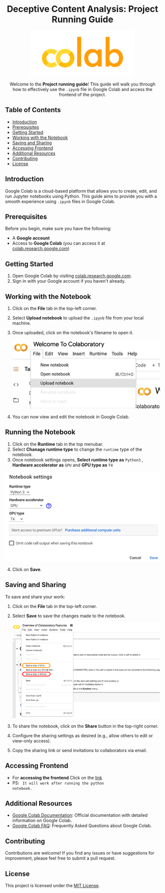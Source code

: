  <h1 align="center">Deceptive Content Analysis: Project Running Guide</h1>

<p align="center">
  <img src="images/colab_logo.png" alt="Google Colab Logo">
</p>

<p align="center">Welcome to the <b>Project running guide</b>! This guide will walk you through how to effectively use the <code>.ipynb</code> file in Google Colab and access the frontend of the project.</p>

## Table of Contents
- [Introduction](#introduction)
- [Prerequisites](#prerequisites)
- [Getting Started](#getting-started)
- [Working with the Notebook](#working-with-the-notebook)
- [Saving and Sharing](#saving-and-sharing)
- [Accessing Frontend](#accessing-frontend)
- [Additional Resources](#additional-resources)
- [Contributing](#contributing)
- [License](#license)

## Introduction
Google Colab is a cloud-based platform that allows you to create, edit, and run Jupyter notebooks using Python. This guide aims to provide you with a smooth experience using <code>.ipynb</code> files in Google Colab.

## Prerequisites
Before you begin, make sure you have the following:
- A **Google account**
- Access to **Google Colab** (you can access it at [colab.research.google.com](https://colab.research.google.com))

## Getting Started
1. Open Google Colab by visiting [colab.research.google.com](https://colab.research.google.com).
2. Sign in with your Google account if you haven't already.

## Working with the Notebook
1. Click on the **File** tab in the top-left corner.
2. Select **Upload notebook** to upload the <code>.ipynb</code> file from your local machine.
3. Once uploaded, click on the notebook's filename to open it.

   ![Open Notebook](images/open_notebook.png)
   
4. You can now view and edit the notebook in Google Colab.

## Running the Notebook
1. Click on the **Runtime** tab in the top menubar.
2. Select **Chanage runtime type** to change the <code>runtime</code> type of the notebook.
3. Once notebook settings opens, **Select runtime type as** <code>Python3</code> , **Hardware accelerator as** <code>GPU</code> and  **GPU type as** <code>T4</code>

![Runtime Notebook](images/runtime.png)

4. Click on **Save**.


## Saving and Sharing
To save and share your work:
1. Click on the **File** tab in the top-left corner.
2. Select **Save** to save the changes made to the notebook.

   ![Save Notebook](images/save_notebook.png)
   
3. To share the notebook, click on the **Share** button in the top-right corner.
4. Configure the sharing settings as desired (e.g., allow others to edit or view-only access).
5. Copy the sharing link or send invitations to collaborators via email.

## Accessing Frontend
- For **accessing the frontend** Click on the [link](https://deceptive-content-analysis.anvil.app/)
- PS: <code> It will work after running the python notebook.</code>


## Additional Resources
- [Google Colab Documentation](https://colab.research.google.com/notebooks/intro.ipynb): Official documentation with detailed information on Google Colab.
- [Google Colab FAQ](https://research.google.com/colaboratory/faq.html): Frequently Asked Questions about Google Colab.

## Contributing
Contributions are welcome! If you find any issues or have suggestions for improvement, please feel free to submit a pull request.

## License
This project is licensed under the [MIT License](LICENSE).
